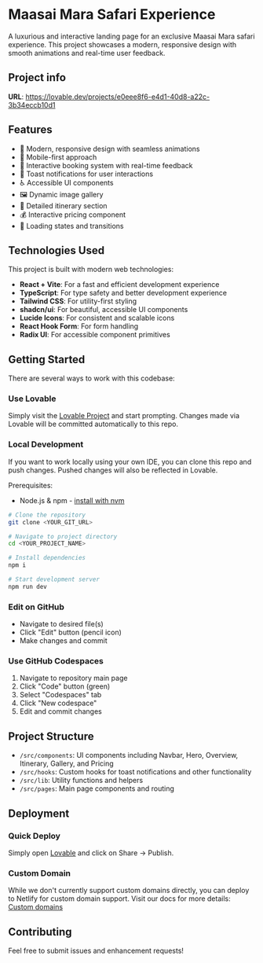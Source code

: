 
# Maasai Mara Safari Experience

A luxurious and interactive landing page for an exclusive Maasai Mara safari experience. This project showcases a modern, responsive design with smooth animations and real-time user feedback.

## Project info

**URL**: https://lovable.dev/projects/e0eee8f6-e4d1-40d8-a22c-3b34eccb10d1

## Features

- 🎨 Modern, responsive design with seamless animations
- 📱 Mobile-first approach
- 🎯 Interactive booking system with real-time feedback
- 🔔 Toast notifications for user interactions
- ♿ Accessible UI components
- 🖼️ Dynamic image gallery
- 📅 Detailed itinerary section
- 💰 Interactive pricing component
- 🔄 Loading states and transitions

## Technologies Used

This project is built with modern web technologies:

- **React + Vite**: For a fast and efficient development experience
- **TypeScript**: For type safety and better development experience
- **Tailwind CSS**: For utility-first styling
- **shadcn/ui**: For beautiful, accessible UI components
- **Lucide Icons**: For consistent and scalable icons
- **React Hook Form**: For form handling
- **Radix UI**: For accessible component primitives

## Getting Started

There are several ways to work with this codebase:

### Use Lovable

Simply visit the [Lovable Project](https://lovable.dev/projects/e0eee8f6-e4d1-40d8-a22c-3b34eccb10d1) and start prompting.
Changes made via Lovable will be committed automatically to this repo.

### Local Development

If you want to work locally using your own IDE, you can clone this repo and push changes. Pushed changes will also be reflected in Lovable.

Prerequisites:
- Node.js & npm - [install with nvm](https://github.com/nvm-sh/nvm#installing-and-updating)

```sh
# Clone the repository
git clone <YOUR_GIT_URL>

# Navigate to project directory
cd <YOUR_PROJECT_NAME>

# Install dependencies
npm i

# Start development server
npm run dev
```

### Edit on GitHub

- Navigate to desired file(s)
- Click "Edit" button (pencil icon)
- Make changes and commit

### Use GitHub Codespaces

1. Navigate to repository main page
2. Click "Code" button (green)
3. Select "Codespaces" tab
4. Click "New codespace"
5. Edit and commit changes

## Project Structure

- `/src/components`: UI components including Navbar, Hero, Overview, Itinerary, Gallery, and Pricing
- `/src/hooks`: Custom hooks for toast notifications and other functionality
- `/src/lib`: Utility functions and helpers
- `/src/pages`: Main page components and routing

## Deployment

### Quick Deploy

Simply open [Lovable](https://lovable.dev/projects/e0eee8f6-e4d1-40d8-a22c-3b34eccb10d1) and click on Share -> Publish.

### Custom Domain

While we don't currently support custom domains directly, you can deploy to Netlify for custom domain support. Visit our docs for more details: [Custom domains](https://docs.lovable.dev/tips-tricks/custom-domain/)

## Contributing

Feel free to submit issues and enhancement requests!

